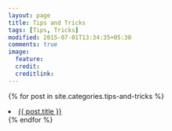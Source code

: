 ```yaml
---
layout: page
title: Tips and Tricks
tags: [Tips, Tricks]
modified: 2015-07-01T13:34:35+05:30
comments: true
image:
  feature:
  credit:
  creditlink:
---
```


{% for post in site.categories.tips-and-tricks %}
  <li><a href="{{ site.url }}{{ post.url }}" title="{{ post.title }}">{{ post.title }}</a></li>
{% endfor %}
